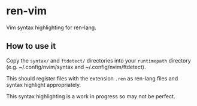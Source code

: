 # ren-vim

Vim syntax highlighting for ren-lang.

## How to use it

Copy the `syntax/` and `ftdetect/` directories into your `runtimepath`
directory (e.g. ~/.config/nvim/syntax and ~/.config/nvim/ftdetect).

This should register files with the extension `.ren` as ren-lang files and
syntax highlight appropriately.

This syntax highlighting is a work in progress so may not be perfect.
